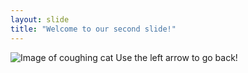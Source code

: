 ```yaml
---
layout: slide
title: "Welcome to our second slide!"
---
```

![Image of **coughing cat**](https://i.kym-cdn.com/photos/images/newsfeed/001/439/881/ed5.png)
Use the left arrow to go back!
